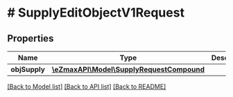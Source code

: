 # # SupplyEditObjectV1Request

## Properties

Name | Type | Description | Notes
------------ | ------------- | ------------- | -------------
**objSupply** | [**\eZmaxAPI\Model\SupplyRequestCompound**](SupplyRequestCompound.md) |  |

[[Back to Model list]](../../README.md#models) [[Back to API list]](../../README.md#endpoints) [[Back to README]](../../README.md)
